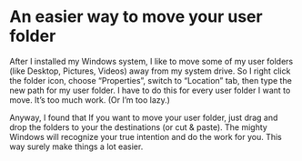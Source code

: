 ---
---

# An easier way to move your user folder

After I installed my Windows system, I like to move some of my user folders (like Desktop, Pictures, Videos) away from my system drive. So I right click the folder icon, choose “Properties”, switch to “Location” tab, then type the new path for my user folder. I have to do this for every user folder I want to move. It’s too much work. (Or I’m too lazy.)

Anyway, I found that If you want to move your user folder, just drag and drop the folders to your the destinations (or cut & paste). The mighty Windows will recognize your true intention and do the work for you. This way surely make things a lot easier.
